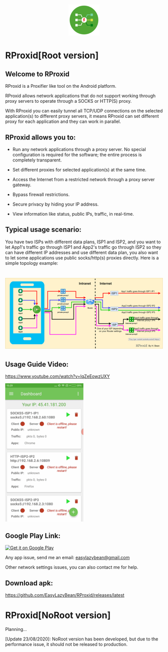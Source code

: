 <h1 align="center">
    <a href="https://github.com/EasyLazyBean/RProxid">
        <img alt="Logo" src="https://github.com/EasyLazyBean/RProxid/blob/master/round_logo_icon.png" width="100">
    </a>
    <br>
</h1>

# RProxid[Root version]
## Welcome to RProxid
RProxid is a Proxifier like tool on the Android platform.

RProxid allows network applications that do not support working through proxy servers to operate through a SOCKS or HTTP(S) proxy.

With RProxid you can easily tunnel all TCP/UDP connections on the selected application(s) to different proxy servers, it means RProxid can set different proxy for each application and they can work in parallel.

## RProxid allows you to:

* Run any network applications through a proxy server. No special configuration is required for the software; the entire process is completely transparent.

* Set different proxies for selected application(s) at the same time.

* Access the Internet from a restricted network through a proxy server gateway.

* Bypass firewall restrictions.

* Secure privacy by hiding your IP address.

* View information like status, public IPs, traffic, in real-time.
## Typical usage scenario:

You have two ISPs with different data plans, ISP1 and ISP2, and you want to let App1's traffic go through ISP1 and App2's traffic go through ISP2 so they can have different IP addresses and use different data plan, you also want to let some applications use public socks/http(s) proxies directly. Here is a simple topology example: 
<h1 align="center">
    <a href="https://github.com/EasyLazyBean/RProxid/blob/master/topology.png">
        <img alt="Logo" src="https://github.com/EasyLazyBean/RProxid/blob/master/topology.png" width="700">
    </a>
</h1>

## Usage Guide Video:

https://www.youtube.com/watch?v=lqZeEowzUXY


<a>
        <img alt="Logo" src="https://github.com/EasyLazyBean/RProxid/blob/master/demo.gif" width="250">
    </a>

## Google Play Link:

<a href="https://play.google.com/store/apps/details?id=com.lazybean.socksperapp"><img alt="Get it on Google Play" src="https://play.google.com/intl/en_us/badges/images/generic/en-play-badge.png" height=60px /></a>

Any app issue, send me an email: easylazybean@gmail.com

Other network settings issues, you can also contact me for help.

## Download apk:

https://github.com/EasyLazyBean/RProxid/releases/latest

# RProxid[NoRoot version]

Planning...

[Update 23/08/2020]: NoRoot version has been developed, but due to the performance issue, it should not be released to production.
